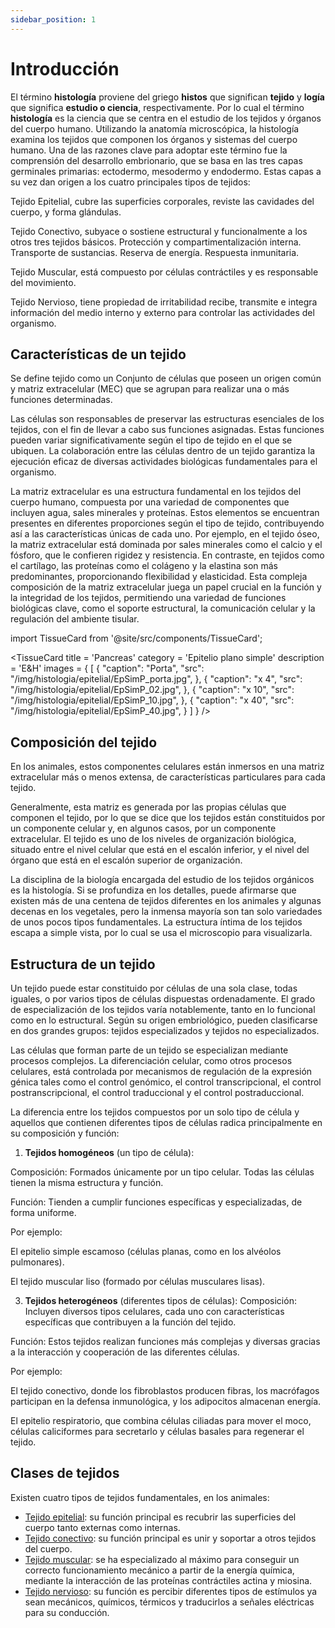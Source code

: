 ```yaml
---
sidebar_position: 1
---
```


# Introducción

El término **histología** proviene del griego **histos** que significan **tejido** y **logía** que significa **estudio o ciencia**, respectivamente. Por lo cual el término **histología** es la ciencia que se centra en el estudio de los tejidos y órganos  del cuerpo humano. Utilizando la anatomía microscópica, la histología examina los tejidos que componen los órganos y sistemas del cuerpo humano. Una de las razones clave para adoptar este término fue la comprensión del desarrollo embrionario, que se basa en las tres capas germinales primarias: ectodermo, mesodermo y endodermo. Estas capas a su vez dan origen a los cuatro principales tipos de tejidos:

Tejido Epitelial, cubre las superficies corporales, reviste las cavidades del cuerpo, y forma glándulas.

 Tejido Conectivo, subyace o sostiene estructural y funcionalmente a los otros tres tejidos básicos. Protección y compartimentalización interna. Transporte de sustancias. Reserva de energía. Respuesta inmunitaria.

 Tejido Muscular, está compuesto por células contráctiles y es responsable del movimiento.

 Tejido Nervioso, tiene propiedad de irritabilidad recibe, transmite e integra información del medio interno y externo para controlar las actividades del organismo.                               

## Características de un tejido

Se define tejido como un Conjunto de células que poseen un origen común y matriz extracelular (MEC) que se agrupan para realizar una o más funciones determinadas. 

Las células son responsables de preservar las estructuras esenciales de los tejidos, con el fin de llevar a cabo sus funciones asignadas. Estas funciones pueden variar significativamente según el tipo de tejido en el que se ubiquen. La colaboración entre las células dentro de un tejido garantiza la ejecución eficaz de diversas actividades biológicas fundamentales para el organismo.

La matriz extracelular es una estructura fundamental en los tejidos del cuerpo humano, compuesta por una variedad de componentes que incluyen agua, sales minerales y proteínas. Estos elementos se encuentran presentes en diferentes proporciones según el tipo de tejido, contribuyendo así a las características únicas de cada uno. Por ejemplo, en el tejido óseo, la matriz extracelular está dominada por sales minerales como el calcio y el fósforo, que le confieren rigidez y resistencia. En contraste, en tejidos como el cartílago, las proteínas como el colágeno y la elastina son más predominantes, proporcionando flexibilidad y elasticidad. Esta compleja composición de la matriz extracelular juega un papel crucial en la función y la integridad de los tejidos, permitiendo una variedad de funciones biológicas clave, como el soporte estructural, la comunicación celular y la regulación del ambiente tisular.



import TissueCard from '@site/src/components/TissueCard';

<TissueCard
  title = 'Pancreas'
  category = 'Epitelio plano simple'
  description = 'E&H'
  images = {
    [
      {
        "caption": "Porta",
        "src": "/img/histologia/epitelial/EpSimP_porta.jpg",
      },
      {
        "caption": "x 4",
        "src": "/img/histologia/epitelial/EpSimP_02.jpg",
      },
      {
        "caption": "x 10",
        "src": "/img/histologia/epitelial/EpSimP_10.jpg",
      },
      {
        "caption": "x 40",
        "src": "/img/histologia/epitelial/EpSimP_40.jpg",
      }
    ]
  }
/>

## Composición del tejido

En los animales, estos componentes celulares están inmersos en una matriz extracelular más o menos extensa, de características particulares para cada tejido.

Generalmente, esta matriz es generada por las propias células que componen el tejido, por lo que se dice que los tejidos están constituidos por un componente celular y, en algunos casos, por un componente extracelular. El tejido es uno de los niveles de organización biológica, situado entre el nivel celular que está en el escalón inferior, y el nivel del órgano que está en el escalón superior de organización.

La disciplina de la biología encargada del estudio de los tejidos orgánicos es la histología. Si se profundiza en los detalles, puede afirmarse que existen más de una centena de tejidos diferentes en los animales y algunas decenas en los vegetales, pero la inmensa mayoría son tan solo variedades de unos pocos tipos fundamentales. La estructura íntima de los tejidos escapa a simple vista, por lo cual se usa el microscopio para visualizarla.

## Estructura de un tejido

Un tejido puede estar constituido por células de una sola clase, todas iguales, o por varios tipos de células dispuestas ordenadamente. El grado de especialización de los tejidos varía notablemente, tanto en lo funcional como en lo estructural. Según su origen embriológico, pueden clasificarse en dos grandes grupos: tejidos especializados y tejidos no especializados.

Las células que forman parte de un tejido se especializan mediante procesos complejos. La diferenciación celular, como otros procesos celulares, está controlada por mecanismos de regulación de la expresión génica tales como el control genómico, el control transcripcional, el control postranscripcional, el control traduccional y el control postraduccional.

La diferencia entre los tejidos compuestos por un solo tipo de célula y aquellos que contienen diferentes tipos de células radica principalmente en su composición y función:

1. **Tejidos homogéneos** (un tipo de célula):
   
Composición: Formados únicamente por un tipo celular. Todas las células tienen la misma estructura y función.

Función: Tienden a cumplir funciones específicas y especializadas, de forma uniforme.

Por ejemplo:

El epitelio simple escamoso (células planas, como en los alvéolos pulmonares).

El tejido muscular liso (formado por células musculares lisas).

3. **Tejidos heterogéneos** (diferentes tipos de células):
Composición: Incluyen diversos tipos celulares, cada uno con características específicas que contribuyen a la función del tejido.

Función: Estos tejidos realizan funciones más complejas y diversas gracias a la interacción y cooperación de las diferentes células.

Por ejemplo:

El tejido conectivo, donde los fibroblastos producen fibras, los macrófagos participan en la defensa inmunológica, y los adipocitos almacenan energía.

El epitelio respiratorio, que combina células ciliadas para mover el moco, células caliciformes para secretarlo y células basales para regenerar el tejido.


## Clases de tejidos

Existen cuatro tipos de tejidos fundamentales, en los animales:

* [Tejido epitelial](./histologia/tejidos/tejido-epitelial): su función principal es recubrir las superficies del cuerpo tanto externas como internas.
* [Tejido conectivo](./histologia/tejidos/tejido-conectivo/): su función principal es unir y soportar a otros tejidos del cuerpo.
* [Tejido muscular](./histologia/tejidos/tejido-muscular): se ha especializado al máximo para conseguir un correcto funcionamiento mecánico a partir de la energía química, mediante la interacción de las proteínas contráctiles actina y miosina.
* [Tejido nervioso](./histologia/tejidos/tejido-nervioso): su función es percibir diferentes tipos de estímulos ya sean mecánicos, químicos, térmicos y traducirlos a señales eléctricas para su conducción.


